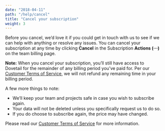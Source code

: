 ```yaml
---
date: "2018-04-11"
path: "/help/cancel"
title: "Cancel your subscription"
weight: 3
---
```


Before you cancel, we’d love it if you could get in touch with us to see if we can help with anything or resolve any issues. You can cancel your subscription at any time by clicking **Cancel** in the Subscription **Actions (···)** on the team billing page.

**Note:** When you cancel your subscription, you’ll still have access to Dovetail for the remainder of any billing period you’ve paid for. Per our [Customer Terms of Service](/legal/customer-terms), we will not refund any remaining time in your billing period.

A few more things to note:

- We’ll keep your team and projects safe in case you wish to subscribe again.
- Your data will not be deleted unless you specifically request us to do so.
- If you do choose to subscribe again, the price may have changed.

Please read our [Customer Terms of Service](/legal/customer-terms) for more information.
